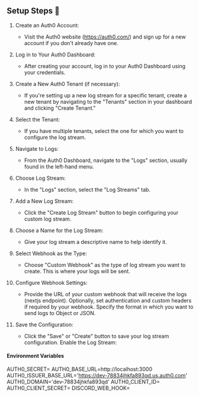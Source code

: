## Setup Steps 📣

1. Create an Auth0 Account:
    - Visit the Auth0 website (https://auth0.com/) and sign up for a new account if you don't already have one.

2. Log in to Your Auth0 Dashboard:
    - After creating your account, log in to your Auth0 Dashboard using your credentials.
3. Create a New Auth0 Tenant (if necessary):
    - If you're setting up a new log stream for a specific tenant, create a new tenant by navigating to the "Tenants" section in your dashboard and clicking "Create Tenant."

4. Select the Tenant:
    - If you have multiple tenants, select the one for which you want to configure the log stream.

5. Navigate to Logs:
    - From the Auth0 Dashboard, navigate to the "Logs" section, usually found in the left-hand menu.

6. Choose Log Stream:
    - In the "Logs" section, select the "Log Streams" tab.

7. Add a New Log Stream:
    - Click the "Create Log Stream" button to begin configuring your custom log stream.

8. Choose a Name for the Log Stream:
    - Give your log stream a descriptive name to help identify it.

9. Select Webhook as the Type:
    - Choose "Custom Webhook" as the type of log stream you want to create. This is where your logs will be sent.

10. Configure Webhook Settings:
    - Provide the URL of your custom webhook that will receive the logs (nextjs endpoint).
Optionally, set authentication and custom headers if required by your webhook.
Specify the format in which you want to send logs to Object or JSON.

11. Save the Configuration:
    - Click the "Save" or "Create" button to save your log stream configuration.
Enable the Log Stream:

#### Environment Variables

AUTH0_SECRET=
AUTH0_BASE_URL=http://localhost:3000
AUTH0_ISSUER_BASE_URL='https://dev-78834jhkfa893qd.us.auth0.com'
AUTH0_DOMAIN='dev-78834jhkfa893qd'
AUTH0_CLIENT_ID=
AUTH0_CLIENT_SECRET=
DISCORD_WEB_HOOK=